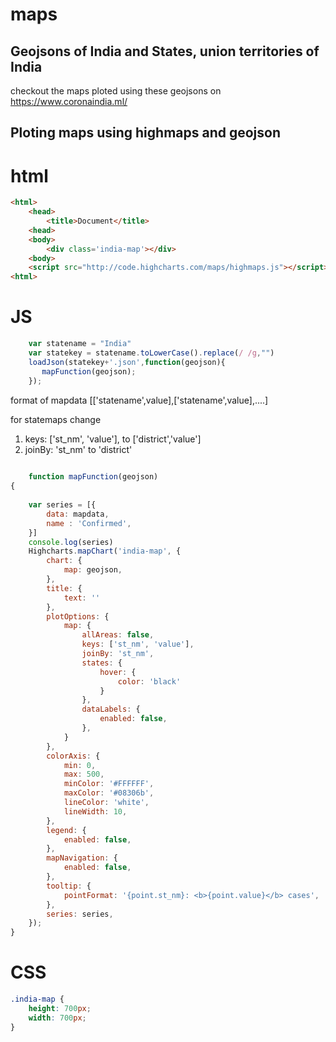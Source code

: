 # maps
## Geojsons of India and States, union territories of India

checkout the maps ploted using these geojsons on https://www.coronaindia.ml/

## Ploting maps using highmaps and geojson

# html
```html
<html>
    <head>
        <title>Document</title>
    <head>
    <body>
        <div class='india-map'></div>
    <body>
    <script src="http://code.highcharts.com/maps/highmaps.js"></script>
<html>
```

# JS
```javascript
    var statename = "India"
    var statekey = statename.toLowerCase().replace(/ /g,"")
    loadJson(statekey+'.json',function(geojson){
       mapFunction(geojson);
    });
```
format of mapdata 
[['statename',value],['statename',value],....]

for statemaps change 
1. keys: ['st_nm', 'value'], to ['district','value'] 
2. joinBy: 'st_nm' to 'district'
```javascript
    
    function mapFunction(geojson)
{
    
    var series = [{
        data: mapdata,
        name : 'Confirmed',
    }]
    console.log(series)
    Highcharts.mapChart('india-map', {
        chart: {
            map: geojson,
        },
        title: {
            text: ''
        },
        plotOptions: {
            map: {
                allAreas: false,
                keys: ['st_nm', 'value'],
                joinBy: 'st_nm',
                states: {
                    hover: {
                        color: 'black'
                    }
                },
                dataLabels: {
                    enabled: false,
                },
            }
        },
        colorAxis: {
            min: 0,
            max: 500,
            minColor: '#FFFFFF',
            maxColor: '#08306b',
            lineColor: 'white',
            lineWidth: 10,
        },
        legend: {
            enabled: false,
        },
        mapNavigation: {
            enabled: false,
        },
        tooltip: {
            pointFormat: '{point.st_nm}: <b>{point.value}</b> cases',
        },
        series: series,
    });
}
```

# CSS
```css
.india-map {
    height: 700px;
    width: 700px;
}
```
